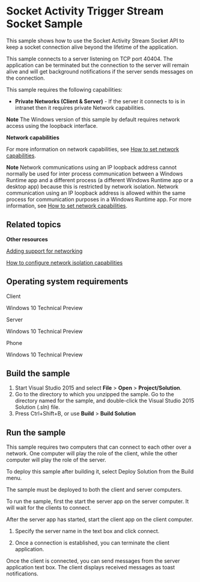 Socket Activity Trigger Stream Socket Sample
============================================

This sample shows how to use the Socket Activity Stream Socket API to keep a socket connection alive beyond the lifetime of the application.

This sample connects to a server listening on TCP port 40404. The application can be terminated but the connection to the server will remain alive and will get background notifications if the server sends messages on the connection.

This sample requires the following capabilities:

-   **Private Networks (Client & Server)** - If the server it connects to is in intranet then it requires private Network capabilities. 

**Note**  The Windows version of this sample by default requires network access using the loopback interface.

**Network capabilities**

For more information on network capabilities, see [How to set network capabilities](http://msdn.microsoft.com/library/windows/apps/hh770532).

**Note**  Network communications using an IP loopback address cannot normally be used for inter process communication between a Windows Runtime app and a different process (a different Windows Runtime app or a desktop app) because this is restricted by network isolation. Network communication using an IP loopback address is allowed within the same process for communication purposes in a Windows Runtime app. For more information, see [How to set network capabilities](http://msdn.microsoft.com/library/windows/apps/hh770532).


Related topics
--------------

**Other resources**

[Adding support for networking](http://msdn.microsoft.com/library/windows/apps/hh452752)

[How to configure network isolation capabilities](http://msdn.microsoft.com/library/windows/apps/hh770532)

Operating system requirements
-----------------------------
Client

Windows 10 Technical Preview

Server

Windows 10 Technical Preview

Phone

Windows 10 Technical Preview

Build the sample
----------------

1.  Start Visual Studio 2015 and select **File** \> **Open** \> **Project/Solution**.
2.  Go to the directory to which you unzipped the sample. Go to the directory named for the sample, and double-click the Visual Studio 2015 Solution (.sln) file.
3.  Press Ctrl+Shift+B, or use **Build** \> **Build Solution**

Run the sample
----------------

This sample requires two computers that can connect to each other over a network. One computer will play the role of the client, while the other computer will play the role of the server. 

To deploy this sample after building it, select Deploy Solution from the Build menu. 

The sample must be deployed to both the client and server computers.

To run the sample, first the start the server app on the server computer. It will wait for the clients to connect.

After the server app has started, start the client app on the client computer. 

1. Specify the server name in the text box and click connect. 

2. Once a connection is established, you can terminate the client application.

Once the client is connected, you can send messages from the server application text box. The client displays received messages as toast notifications. 

